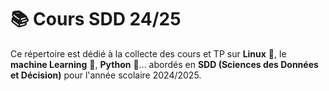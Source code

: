# 📚 Cours SDD 24/25

Ce répertoire est dédié à la collecte des cours et TP sur **Linux** 🐧, le **machine Learning** 🤖, **Python** 🐍... abordés en **SDD (Sciences des Données et Décision)** pour l'année scolaire 2024/2025.
